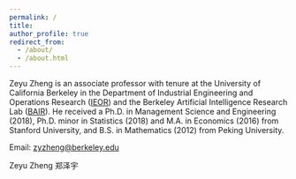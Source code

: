```yaml
---
permalink: /
title: 
author_profile: true
redirect_from: 
  - /about/
  - /about.html
---
```


Zeyu Zheng is an associate professor with tenure at the University of California Berkeley in the Department of Industrial Engineering and Operations Research ([IEOR](https://ieor.berkeley.edu/faculty/)) and the Berkeley Artificial Intelligence Research Lab ([BAIR](https://bair.berkeley.edu/people/faculty)). He received a Ph.D. in Management Science and Engineering (2018), Ph.D. minor in Statistics (2018) and M.A. in Economics (2016) from Stanford University, and B.S. in Mathematics (2012) from Peking University. 

Email: zyzheng@berkeley.edu

Zeyu Zheng   郑泽宇

